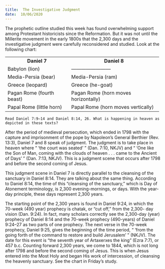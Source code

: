 ```yaml
---
title:  The Investigative Judgment
date:  10/06/2020
---
```


The prophetic outline studied this week has found overwhelming support among Protestant historicists since the Reformation. But it was not until the Millerite movement in the early 1800s that the 2,300 days and the investigative judgment were carefully reconsidered and studied. Look at the following chart:

<table align="center" border="0" cellpadding="0" cellspacing="0" style="width:500px"><tbody><tr><td style="text-align: center;"><strong>Daniel 7</strong></td><td style="text-align: center;"><strong>Daniel 8</strong></td></tr><tr><td>Babylon (lion)</td><td>————————</td></tr><tr><td>Media-Persia (bear)</td><td>Media-Persia (ram)</td></tr><tr><td>Greece (leopard)</td><td>Greece (he-goat)</td></tr><tr><td>Pagan Rome (fourth beast)</td><td>Pagan Rome (horn moves horizontally)</td></tr><tr><td>Papal Rome (little horn)</td><td>Papal Rome (horn moves vertically)</td></tr></tbody></table>

`Read Daniel 7:9–14 and Daniel 8:14, 26. What is happening in heaven as depicted in these texts?`

After the period of medieval persecution, which ended in 1798 with the capture and imprisonment of the pope by Napoleon’s General Berthier (Rev. 13:3), Daniel 7 and 8 speak of judgment. The judgment is to take place in heaven where “ ‘the court was seated’ ” (Dan. 7:10, NKJV) and “ ‘One like the Son of Man, coming with the clouds of heaven . . . came to the Ancient of Days’ ” (Dan. 7:13, NKJV). This is a judgment scene that occurs after 1798 and before the second coming of Jesus.

This judgment scene in Daniel 7 is directly parallel to the cleansing of the sanctuary in Daniel 8:14. They are talking about the same thing. According to Daniel 8:14, the time of this “cleansing of the sanctuary,” which is Day of Atonement terminology, is 2,300 evening-mornings, or days. With the year-day principle, these days represent 2,300 years.

The starting point of the 2,300 years is found in Daniel 9:24, in which the 70-week (490 year) prophecy is chatak, or “cut off,” from the 2,300- day vision (Dan. 9:24). In fact, many scholars correctly see the 2,300-day (year) prophecy of Daniel 8:14 and the 70-week prophecy (490-years) of Daniel 9:24–27 as two parts of one prophecy. The next verse in the 70-week prophecy, Daniel 9:25, gives the beginning of the time period, “ ‘from the going forth of the command to restore and build Jerusalem’ ” (NKJV). The date for this event is “the seventh year of Artaxerxes the king” (Ezra 7:7), or 457 b.c. Counting forward 2,300 years, we come to 1844, which is not long after 1798 and before the second coming of Jesus. This is when Jesus entered into the Most Holy and began His work of intercession, of cleansing the heavenly sanctuary. See the chart in Friday’s study.